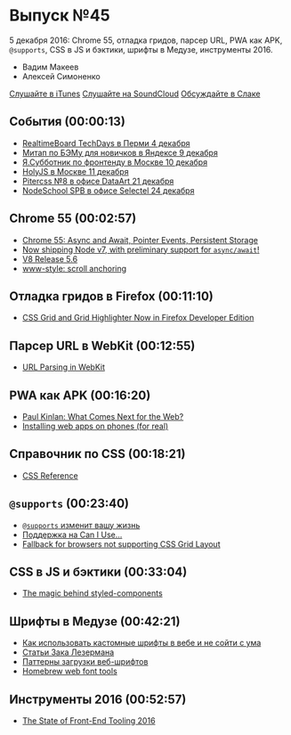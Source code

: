 # Выпуск №45

5 декабря 2016: Chrome 55, отладка гридов, парсер URL, PWA как APK, `@supports`, CSS в JS и бэктики, шрифты в Медузе, инструменты 2016.

- Вадим Макеев
- Алексей Симоненко

[Слушайте в iTunes](https://itunes.apple.com/ru/podcast/veb-standarty/id1080500016)
[Слушайте на SoundCloud](https://soundcloud.com/web-standards/episode-45)
[Обсуждайте в Слаке](http://slack.web-standards.ru/)

## События (00:00:13)

- [RealtimeBoard TechDays в Перми 4 декабря](http://techday.realtimeboard.com)
- [Митап по БЭМу для новичков в Яндексе 9 декабря](https://events.yandex.ru/events/bemup/09-12-2016/)
- [Я.Субботник по фронтенду в Москве 10 декабря](https://events.yandex.ru/events/yasubbotnik/10-dec-2016/)
- [HolyJS в Москве 11 декабря](http://holyjs.ru/)
- [Pitercss №8 в офисе DataArt 21 декабря](https://pitercss.timepad.ru/)
- [NodeSchool SPB в офисе Selectel 24 декабря](https://github.com/nodeschool/spb/issues/42)

## Chrome 55 (00:02:57)

- [Chrome 55: Async and Await, Pointer Events, Persistent Storage](https://youtu.be/OC7tgJP1D4s)
- [Now shipping Node v7, with preliminary support for `async/await`!](https://twitter.com/zeithq/status/802633638298861568)
- [V8 Release 5.6](http://v8project.blogspot.ru/2016/12/v8-release-56.html)
- [www-style: scroll anchoring](https://lists.w3.org/Archives/Public/www-style/2016Dec/0010.html)

## Отладка гридов в Firefox (00:11:10)

- [CSS Grid and Grid Highlighter Now in Firefox Developer Edition](https://hacks.mozilla.org/2016/12/css-grid-and-grid-highlighter-now-in-firefox-developer-edition/)

## Парсер URL в WebKit (00:12:55)

- [URL Parsing in WebKit](https://webkit.org/blog/7086/url-parsing-in-webkit/)

## PWA как APK (00:16:20)

- [Paul Kinlan: What Comes Next for the Web?](https://youtu.be/YJwrBbze_Ec?t=21m34s)
- [Installing web apps on phones (for real)](https://joreteg.com/blog/installing-web-apps-for-real)

## Справочник по CSS (00:18:21)

- [CSS Reference](http://cssreference.io/)

## `@​supports` (00:23:40)

- [`@​supports` изменит вашу жизнь](http://frontender.info/supports-will-change-your-life/)
- [Поддержка на Can I Use…](http://caniuse.com/#feat=css-featurequeries)
- [Fallback for browsers not supporting CSS Grid Layout](https://github.com/sylvainpolletvillard/postcss-grid-kiss#fallback-for-browsers-not-supporting-css-grid-layout)

## CSS в JS и бэктики (00:33:04)

- [The magic behind styled-components](http://mxstbr.blog/2016/11/styled-components-magic-explained/)

## Шрифты в Медузе (00:42:21)

- [Как использовать кастомные шрифты в вебе и не сойти с ума](https://medium.com/p/9ba8a2998bcc)
- [Статьи Зака Лезермана](https://www.zachleat.com/web/)
- [Паттерны загрузки веб-шрифтов](https://web-standards.ru/articles/web-font-loading-patterns/)
- [Homebrew web font tools](https://github.com/bramstein/homebrew-webfonttools)

## Инструменты 2016 (00:52:57)

- [The State of Front-End Tooling 2016](https://ashleynolan.co.uk/blog/frontend-tooling-survey-2016-results)

